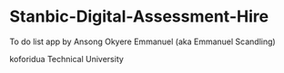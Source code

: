 # Stanbic-Digital-Assessment-Hire
To do list app by Ansong Okyere Emmanuel (aka Emmanuel Scandling)

koforidua Technical University
